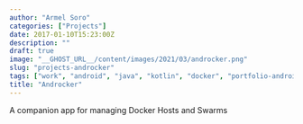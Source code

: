 ```yaml
---
author: "Armel Soro"
categories: ["Projects"]
date: 2017-01-10T15:23:00Z
description: ""
draft: true
image: "__GHOST_URL__/content/images/2021/03/androcker.png"
slug: "projects-androcker"
tags: ["work", "android", "java", "kotlin", "docker", "portfolio-android", "portfolio-java", "portfolio-kotlin", "portfolio-docker"]
title: "Androcker"
---
```



A companion app for managing Docker Hosts and Swarms

